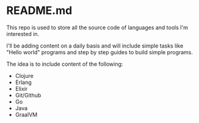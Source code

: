 # README.md

This repo is used to store all the source code of languages and tools I'm interested in.

I'll be adding content on a daily basis and will include simple tasks like "Hello world" programs and step by step guides to build simple programs.

The idea is to include content of the following:
- Clojure
- Erlang
- Elixir
- Git/Github
- Go
- Java
- GraalVM
